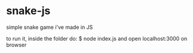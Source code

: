 # snake-js
simple snake game i've made in JS

to run it, inside the folder do:
  $ node index.js
and open localhost:3000 on browser
